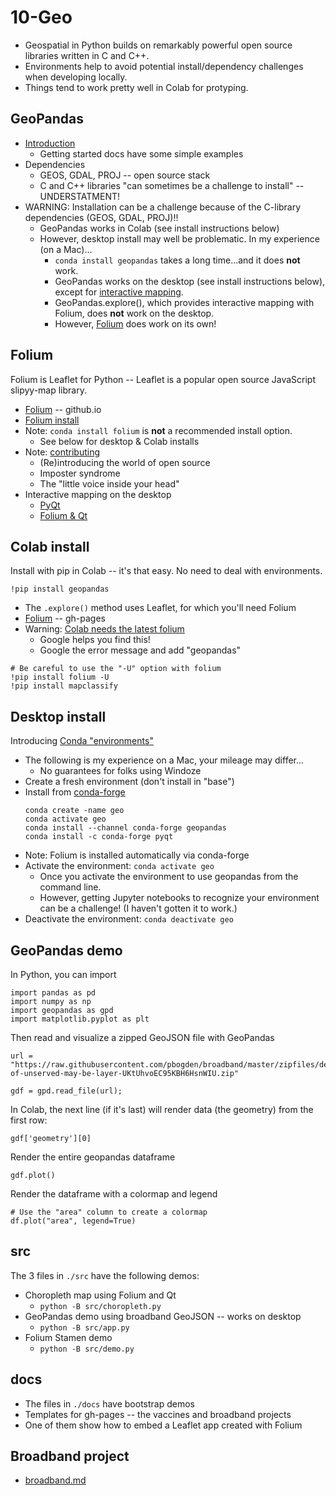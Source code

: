 
# 10-Geo

* Geospatial in Python builds on remarkably powerful open source libraries written in C and C++.
* Environments help to avoid potential install/dependency challenges when developing locally.
* Things tend to work pretty well in Colab for protyping.

## GeoPandas

* [Introduction](https://geopandas.org/en/stable/getting_started/introduction.html)
  * Getting started docs have some simple examples
* Dependencies
  * GEOS, GDAL, PROJ -- open source stack
  * C and C++ libraries "can sometimes be a challenge to install" -- UNDERSTATMENT!
* WARNING: Installation can be a challenge because of the C-library dependencies (GEOS, GDAL, PROJ)!!
  * GeoPandas works in Colab (see install instructions below)
  * However, desktop install may well be problematic. In my experience (on a Mac)...
    * `conda install geopandas` takes a long time...and it does **not** work.
    * GeoPandas works on the desktop (see install instructions below), except for [interactive mapping](https://geopandas.org/en/stable/docs/user_guide/interactive_mapping.html).
    * GeoPandas.explore(), which provides interactive mapping with Folium, does **not** work on the desktop.
    * However, [Folium](https://python-visualization.github.io/folium/) does work on its own!

## Folium

Folium is Leaflet for Python -- Leaflet is a popular open source JavaScript slipyy-map library.

* [Folium](https://python-visualization.github.io/folium/) -- github.io
* [Folium install](https://python-visualization.github.io/folium/installing.html)
* Note: `conda install folium` is **not** a recommended install option.
  * See below for desktop & Colab installs
* Note: [contributing](https://github.com/python-visualization/folium/blob/main/.github/CONTRIBUTING.md)
  * (Re)introducing the world of open source
  * Imposter syndrome
  * The "little voice inside your head"
* Interactive mapping on the desktop
  * [PyQt](https://riverbankcomputing.com/software/pyqt)
  * [Folium & Qt](https://stackoverflow.com/questions/58590199/how-to-show-folium-map-inside-a-pyqt5-gui)

## Colab install

Install with pip in Colab -- it's that easy. No need to deal with environments.

```
!pip install geopandas
```

* The `.explore()` method uses Leaflet, for which you'll need Folium
* [Folium](https://python-visualization.github.io/folium/) -- gh-pages
* Warning: [Colab needs the latest folium](https://github.com/geopandas/geopandas/issues/2187)
  * Google helps you find this!
  * Google the error message and add "geopandas"

```
# Be careful to use the "-U" option with folium
!pip install folium -U
!pip install mapclassify
```

## Desktop install

Introducing [Conda "environments"](https://docs.conda.io/projects/conda/en/latest/user-guide/concepts/environments.html)

* The following is my experience on a Mac, your mileage may differ...
  * No guarantees for folks using Windoze
* Create a fresh environment (don't install in "base")
* Install from [conda-forge](https://conda-forge.org/docs/)
  ```
  conda create -name geo
  conda activate geo
  conda install --channel conda-forge geopandas
  conda install -c conda-forge pyqt
  ```
* Note: Folium is installed automatically via conda-forge
* Activate the environment: `conda activate geo`
  * Once you activate the environment to use geopandas from the command line.
  * However, getting Jupyter notebooks to recognize your environment can be a challenge! (I haven't gotten it to work.)
* Deactivate the environment: `conda deactivate geo`

## GeoPandas demo

In Python, you can import

```
import pandas as pd
import numpy as np
import geopandas as gpd
import matplotlib.pyplot as plt
```

Then read and visualize a zipped GeoJSON file with GeoPandas
```
url = "https://raw.githubusercontent.com/pbogden/broadband/master/zipfiles/density-of-unserved-may-be-layer-UKtUhvoEC95KBH6HsnWIU.zip"

gdf = gpd.read_file(url);
```

In Colab, the next line (if it's last) will render data (the geometry) from the first row:

```
gdf['geometry'][0]
```

Render the entire geopandas dataframe

```
gdf.plot()
```

Render the dataframe with a colormap and legend

```
# Use the "area" column to create a colormap
df.plot("area", legend=True)
```

## src

The 3 files in `./src` have the following demos:

* Choropleth map using Folium and Qt
  * `python -B src/choropleth.py`
* GeoPandas demo using broadband GeoJSON -- works on desktop
  * `python -B src/app.py`
* Folium Stamen demo
  * `python -B src/demo.py`

## docs

* The files in `./docs` have bootstrap demos
* Templates for gh-pages -- the vaccines and broadband projects
* One of them show how to embed a Leaflet app created with Folium

## Broadband project

* [broadband.md](broadband.md)
